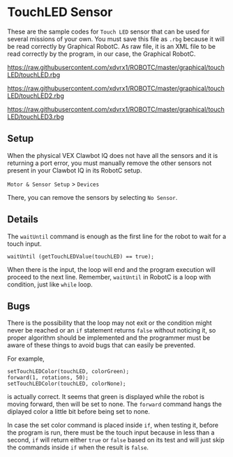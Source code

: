 # TouchLED Sensor
These are the sample codes for `Touch LED` sensor that can be used for
several missions of your own. You must save this file as `.rbg` because
it will be read correctly by Graphical RobotC. As raw file, it is
an XML file to be read correctly by the program, in our case,
the Graphical RobotC.

<https://raw.githubusercontent.com/xdvrx1/ROBOTC/master/graphical/touchLED/touchLED.rbg>

<https://raw.githubusercontent.com/xdvrx1/ROBOTC/master/graphical/touchLED/touchLED2.rbg>

<https://raw.githubusercontent.com/xdvrx1/ROBOTC/master/graphical/touchLED/touchLED3.rbg>

## Setup
When the physical VEX Clawbot IQ does not have all the sensors
and it is returning a port error,
you must manually remove the other sensors not present in your
Clawbot IQ in its RobotC setup.

`Motor & Sensor Setup` > `Devices`

There, you can remove the sensors by selecting `No Sensor`.

## Details
The `waitUntil` command is enough as the first line for the robot
to wait for a touch input.

`waitUntil (getTouchLEDValue(touchLED) == true);`

When there is the input, the loop will end and the program
execution will proceed to the next line. Remember, `waitUntil`
in RobotC is a loop with condition, just like `while` loop.

## Bugs
There is the possibility that the loop may not exit or
the condition might never be reached
or an `if` statement returns `false` without noticing it,
so proper algorithm should be implemented and the 
programmer must be aware of these things to avoid bugs
that can easily be prevented.

For example,

```
setTouchLEDColor(touchLED, colorGreen);
forward(1, rotations, 50);
setTouchLEDColor(touchLED, colorNone);
```

is actually correct. It seems that green is displayed
while the robot is moving forward, then will be set
to none. The `forward` command hangs the diplayed color a little
bit before being set to none. 

In case the set color command is placed
inside `if`, when testing it, before the program is run,
there must be the touch input because in less than
a second, `if` will return either `true` or `false`
based on its test and
will just skip the commands inside `if` when
the result is `false`.
